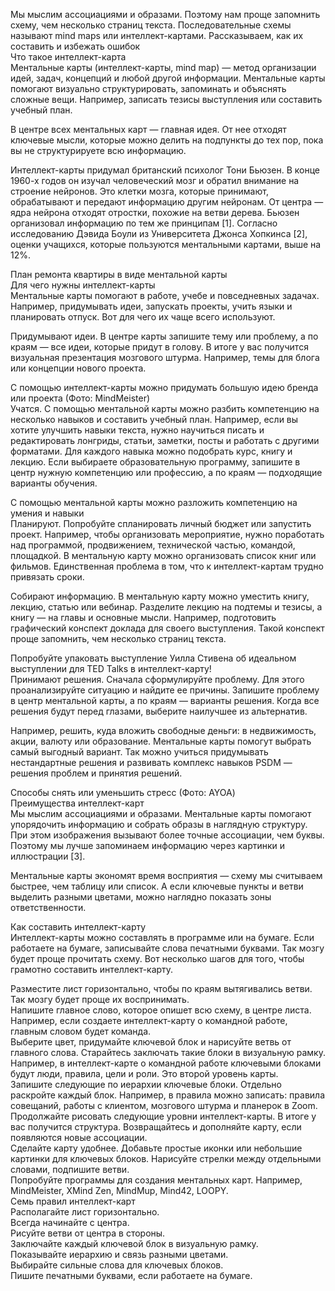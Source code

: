 Мы мыслим ассоциациями и образами. Поэтому нам проще запомнить схему, чем несколько страниц текста. Последовательные схемы называют mind maps или интеллект-картами. Рассказываем, как их составить и избежать ошибок  
Что такое интеллект-карта  
Ментальные карты (интеллект-карты, mind map) — метод организации идей, задач, концепций и любой другой информации. Ментальные карты помогают визуально структурировать, запоминать и объяснять сложные вещи. Например, записать тезисы выступления или составить учебный план.  
  
В центре всех ментальных карт — главная идея. От нее отходят ключевые мысли, которые можно делить на подпункты до тех пор, пока вы не структурируете всю информацию.  
  
Интеллект-карты придумал британский психолог Тони Бьюзен. В конце 1960-х годов он изучал человеческий мозг и обратил внимание на строение нейронов. Это клетки мозга, которые принимают, обрабатывают и передают информацию другим нейронам. От центра — ядра нейрона отходят отростки, похожие на ветви дерева. Бьюзен организовал информацию по тем же принципам [1]. Согласно исследованию Дэвида Боули из Университета Джонса Хопкинса [2], оценки учащихся, которые пользуются ментальными картами, выше на 12%.  
  
  
  
План ремонта квартиры в виде ментальной карты  
Для чего нужны интеллект-карты  
Ментальные карты помогают в работе, учебе и повседневных задачах. Например, придумывать идеи, запускать проекты, учить языки и планировать отпуск. Вот для чего их чаще всего используют.  
  
Придумывают идеи. В центре карты запишите тему или проблему, а по краям — все идеи, которые придут в голову. В итоге у вас получится визуальная презентация мозгового штурма. Например, темы для блога или концепции нового проекта.  
  
  
  
С помощью интеллект-карты можно придумать большую идею бренда или проекта (Фото: MindMeister)  
Учатся. С помощью ментальной карты можно разбить компетенцию на несколько навыков и составить учебный план. Например, если вы хотите улучшить навыки текста, нужно научиться писать и редактировать лонгриды, статьи, заметки, посты и работать с другими форматами. Для каждого навыка можно подобрать курс, книгу и лекцию. Если выбираете образовательную программу, запишите в центр нужную компетенцию или профессию, а по краям — подходящие варианты обучения.  
  
  
  
  
С помощью ментальной карты можно разложить компетенцию на умения и навыки  
Планируют. Попробуйте спланировать личный бюджет или запустить проект. Например, чтобы организовать мероприятие, нужно поработать над программой, продвижением, технической частью, командой, площадкой. В ментальную карту можно организовать список книг или фильмов. Единственная проблема в том, что к интеллект-картам трудно привязать сроки.  
  
Собирают информацию. В ментальную карту можно уместить книгу, лекцию, статью или вебинар. Разделите лекцию на подтемы и тезисы, а книгу — на главы и основные мысли. Например, подготовить графический конспект доклада для своего выступления. Такой конспект проще запомнить, чем несколько страниц текста.  
  
  
  
Попробуйте упаковать выступление Уилла Стивена об идеальном выступлении для TED Talks в интеллект-карту!  
Принимают решения. Сначала сформулируйте проблему. Для этого проанализируйте ситуацию и найдите ее причины. Запишите проблему в центр ментальной карты, а по краям — варианты решения. Когда все решения будут перед глазами, выберите наилучшее из альтернатив.  
  
Например, решить, куда вложить свободные деньги: в недвижимость, акции, валюту или образование. Ментальные карты помогут выбрать самый выгодный вариант. Так можно учиться придумывать нестандартные решения и развивать комплекс навыков PSDM — решения проблем и принятия решений.  
  
  
  
Способы снять или уменьшить стресс (Фото: AYOA)  
Преимущества интеллект-карт  
Мы мыслим ассоциациями и образами. Ментальные карты помогают упорядочить информацию и собрать образы в наглядную структуру. При этом изображения вызывают более точные ассоциации, чем буквы. Поэтому мы лучше запоминаем информацию через картинки и иллюстрации [3].  
  
Ментальные карты экономят время восприятия — схему мы считываем быстрее, чем таблицу или список. А если ключевые пункты и ветви выделить разными цветами, можно наглядно показать зоны ответственности.  
  
Как составить интеллект-карту  
Интеллект-карты можно составлять в программе или на бумаге. Если работаете на бумаге, записывайте слова печатными буквами. Так мозгу будет проще прочитать схему. Вот несколько шагов для того, чтобы грамотно составить интеллект-карту.  
  
Разместите лист горизонтально, чтобы по краям вытягивались ветви. Так мозгу будет проще их воспринимать.  
Напишите главное слово, которое опишет всю схему, в центре листа. Например, если создаете интеллект-карту о командной работе, главным словом будет команда.  
Выберите цвет, придумайте ключевой блок и нарисуйте ветвь от главного слова. Старайтесь заключать такие блоки в визуальную рамку. Например, в интеллект-карте о командной работе ключевыми блоками будут люди, правила, цели и роли. Это второй уровень карты.  
Запишите следующие по иерархии ключевые блоки. Отдельно раскройте каждый блок. Например, в правила можно записать: правила совещаний, работы с клиентом, мозгового штурма и планерок в Zoom.  
Продолжайте рисовать следующие уровни интеллект-карты. В итоге у вас получится структура. Возвращайтесь и дополняйте карту, если появляются новые ассоциации.  
Сделайте карту удобнее. Добавьте простые иконки или небольшие картинки для ключевых блоков. Нарисуйте стрелки между отдельными словами, подпишите ветви.  
Попробуйте программы для создания ментальных карт. Например, MindMeister, XMind Zen, MindMup, Mind42, LOOPY.  
Семь правил интеллект-карт  
Располагайте лист горизонтально.  
Всегда начинайте с центра.  
Рисуйте ветви от центра в стороны.  
Заключайте каждый ключевой блок в визуальную рамку.  
Показывайте иерархию и связь разными цветами.  
Выбирайте сильные слова для ключевых блоков.  
Пишите печатными буквами, если работаете на бумаге.  
  